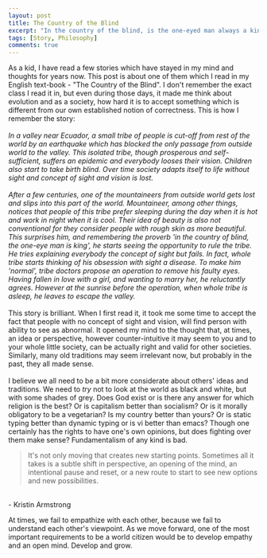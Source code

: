 ```yaml
---
layout: post
title: The Country of the Blind
excerpt: "In the country of the blind, is the one-eyed man always a king?"
tags: [Story, Philosophy]
comments: true
---
```

As a kid, I have read a few stories which have stayed in my mind and thoughts for years now. This post is about one of them which I read in my English text-book - "The Country of the Blind". I don't remember the exact class I read it in, but even during those days, it made me think about evolution and as a society, how hard it is to accept something which is different from our own established notion of correctness. This is how I remember the story:
<br/>
<br/>
<i>In a valley near Ecuador, a small tribe of people is cut-off from rest of the world by an earthquake which has blocked the only passage from outside world to the valley. This isolated tribe, though prosperous and self-sufficient, suffers an epidemic and everybody looses their vision. Children also start to take birth blind. Over time society adapts itself to life without sight and concept of sight and vision is lost.
<br/>
<br/>
After a few centuries, one of the mountaineers from outside world gets lost and slips into this part of the world. Mountaineer, among other things, notices that people of this tribe prefer sleeping during the day when it is hot and work in night when it is cool. Their idea of beauty is also not conventional for they consider people with rough skin as more beautiful. This surprises him, and remembering the proverb 'in the country of blind, the one-eye man is king', he starts seeing the opportunity to rule the tribe. He tries explaining everybody the concept of sight but fails. In fact, whole tribe starts thinking of his obsession with sight a disease. To make him 'normal', tribe doctors propose an operation to remove his faulty eyes. Having fallen in love with a girl, and wanting to marry her, he reluctantly agrees. However at the sunrise before the operation, when whole tribe is asleep, he leaves to escape the valley.</i>
<br/>
<br/>
This story is brilliant. When I first read it, it took me some time to accept the fact that people with no concept of sight and vision, will find person with ability to see as abnormal. It opened my mind to the thought that, at times, an idea or perspective, however counter-intuitive it may seem to you and to your whole little society, can be actually right and valid for other societies. Similarly, many old traditions may seem irrelevant now, but probably in the past, they all made sense.
<br/>
<br/>
I believe we all need to be a bit more considerate about others' ideas and traditions. We need to *try* not to look at the world as black and white, but with some shades of grey. Does God exist or is there any answer for which religion is the best? Or is capitalism better than socialism? Or is it morally obligatory to be a vegetarian? Is my country better than yours? Or is static typing better than dynamic typing or is vi better than emacs? Though one certainly has the rights to have one's own opinions, but does fighting over them make sense? Fundamentalism of any kind is bad.

>It's not only moving that creates new starting points. Sometimes all it takes is a subtle shift in perspective, an opening of the mind, an intentional pause and reset, or a new route to start to see new options and new possibilities.
<br />
- Kristin Armstrong

At times, we fail to empathize with each other, because we fail to understand each other's viewpoint. As we move forward, one of the most important requirements to be a world citizen would be to develop empathy and an open mind. Develop and grow.
